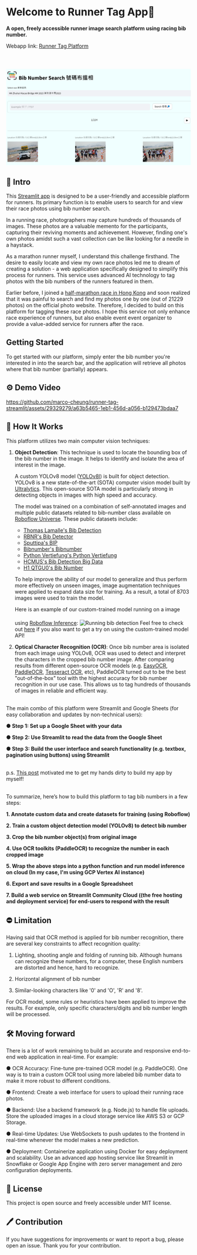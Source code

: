 # Welcome to Runner Tag App👋

**A open, freely accessible runner image search platform using racing bib number.**

Webapp link: [Runner Tag Platform](https://runner-tag.streamlit.app/)

<img src="https://github.com/marco-cheung/runner-tag-streamlit/blob/main/.streamlit/index_page.png" alt="Streamlit app" style="margin-top:40px"></img>

## 📌 Intro
This [Streamlit app](https://runner-tag.streamlit.app/) is designed to be a user-friendly and accessible platform for runners. Its primary function is to enable users to search for and view their race photos using bib number search.

In a running race, photographers may capture hundreds of thousands of images. These photos are a valuable memento for the participants, capturing their reviving moments and achievement. However, finding one's own photos amidst such a vast collection can be like looking for a needle in a haystack.

As a marathon runner myself, I understand this challenge firsthand. The desire to easily locate and view my own race photos led me to dream of creating a solution - a web application specifically designed to simplify this process for runners. This service uses advanced AI technology to tag photos with the bib numbers of the runners featured in them.

Earlier before, I joined a [half-marathon race in Hong Kong](https://www.hzmb-halfmarathon.com/) and soon realized that it was painful to search and find my photos one by one (out of 21229 photos) on the official photo website. Therefore, I decided to build on this platform for tagging these race photos. I hope this service not only enhance race experience of runners, but also enable event event organizer to provide a value-added service for runners after the race.

## Getting Started

To get started with our platform, simply enter the bib number you're interested in into the search bar, and the application will retrieve all photos where that bib number (partially) appears.

## ⚙️ Demo Video

https://github.com/marco-cheung/runner-tag-streamlit/assets/29329279/a63b5465-1eb1-456d-a056-b129473bdaa7

## 🎯 How It Works

This platform utilizes two main computer vision techniques:

1. **Object Detection**: This technique is used to locate the bounding box of the bib number in the image. It helps to identify and isolate the area of interest in the image.

    A custom YOLOv8 model ([YOLOv8l](https://github.com/ultralytics/assets/releases/download/v0.0.0/yolov8l.pt)) is built for object detection. YOLOv8 is a new state-of-the-art (SOTA) computer vision model built by [Ultralytics](https://github.com/ultralytics/ultralytics). This open-source SOTA model is particularly strong in detecting objects in images with high speed and accuracy.

    The model was trained on a combination of self-annotated images and multiple public datasets related to bib-number class available on [Roboflow Universe](https://universe.roboflow.com/). These public datasets include:

    - [Thomas Lamalle's Bib Detection](https://universe.roboflow.com/thomas-lamalle/bib-detection)
    - [RBNR's Bib Detector](https://universe.roboflow.com/rbnr/bib-detector)
    - [Sputtipa's BIP](https://universe.roboflow.com/sputtipa/bip)
    - [Bibnumber's Bibnumber](https://universe.roboflow.com/bibnumber/bibnumber)
    - [Python Vertiefung's Python Vertiefung](https://universe.roboflow.com/python-vertiefung/python-vertiefung)
    - [HCMUS's Bib Detection Big Data](https://universe.roboflow.com/hcmus-3p8wh/bib-detection-big-data)
    - [H1 QTGU0's Bib Number](https://universe.roboflow.com/h1-qtgu0/bib-number)

    To help improve the ability of our model to generalize and thus perform more effectively on unseen images, image augmentation techniques were applied to expand data size for training. As a result, a total of 8703 images were used to train the model.

    Here is an example of our custom-trained model running on a image using [Roboflow Inference](https://universe.roboflow.com/marco-cheung/bib-number-labeling/model/14): 
    <img src="https://github.com/marco-cheung/runner-tag-streamlit/blob/main/.streamlit/running-bib-detection.png" alt="Running bib detection" style="margin-top:20px"></img>
    Feel free to check out [here](https://universe.roboflow.com/marco-cheung/bib-number-labeling/model/14) if you also want to get a try on using the custom-trained model API!

2. **Optical Character Recognition (OCR)**: Once bib number area is isolated from each image using YOLOv8, OCR was used to detect and interpret the characters in the cropped bib number image. After comparing results from different open-source OCR models (e.g. [EasyOCR](https://github.com/JaidedAI/EasyOCR), [PaddleOCR](https://github.com/PaddlePaddle/PaddleOCR), [Tesseract OCR](https://github.com/tesseract-ocr/tesseract), etc), PaddleOCR turned out to be the best "out-of-the-box" tool with the highest accuracy for bib number recognition in our use case. This allows us to tag hundreds of thousands of images in reliable and efficient way.

<br/>The main combo of this platform were Streamlit and Google Sheets (for easy collaboration and updates by non-technical users):<br/>

**● Step 1: Set up a Google Sheet with your data**

**● Step 2: Use Streamlit to read the data from the Google Sheet**

**● Step 3: Build the user interface and search functionality (e.g. textbox, pagination using buttons) using Streamlit**

<br/>p.s. [This post](https://blog.streamlit.io/create-a-search-engine-with-streamlit-and-google-sheets/) motivated me to get my hands dirty to build my app by myself!<br/>

<br/>To summarize, here’s how to build this platform to tag bib numbers in a few steps:<br/>

**1. Annotate custom data and create datasets for training (using Roboflow)**

**2. Train a custom object detection model (YOLOv8) to detect bib number**

**3. Crop the bib number object(s) from original image**

**4. Use OCR toolkits (PaddleOCR) to recognize the number in each cropped image**

**5. Wrap the above steps into a python function and run model inference on cloud (In my case, I'm using GCP Vertex AI instance)**

**6. Export and save results in a Google Spreadsheet**

**7. Build a web service on Streamlit Community Cloud ((the free hosting and deployment service) for end-users to respond with the result**

## ⛔️ Limitation
Having said that OCR method is applied for bib number recognition, there are several key constraints to affect recognition quality:

1. Lighting, shooting angle and folding of running bib. Although humans can recognize these numbers, for a computer, these English numbers are distorted and hence, hard to recognize.

2. Horizontal alignment of bib number

3. Similar-looking characters like '0' and 'O', 'R' and '8'. 

For OCR model, some rules or heuristics have been applied to improve the results. For example, only specific characters/digits and bib number length will be processed.

## 🛠️ Moving forward

There is a lot of work remaining to build an accurate and responsive end-to-end web application in real-time. For example:

● OCR Accuracy: Fine-tune pre-trained OCR model (e.g. PaddleOCR). One way is to train a custom OCR tool using more labeled bib number data to make it more robust to different conditions.  


● Frontend: Create a web interface for users to upload their running race photos.


● Backend: Use a backend framework (e.g. Node.js) to handle file uploads. Store the uploaded images in a cloud storage service like AWS S3 or GCP Storage.


● Real-time Updates: Use WebSockets to push updates to the frontend in real-time whenever the model makes a new prediction.


● Deployment: Containerize application using Docker for easy deployment and scalability. Use an advanced app hosting service like Streamlit in Snowflake or Google App Engine with zero server management and zero configuration deployments.

## 🪪 License

This project is open source and freely accessible under MIT license.

## 🖊️ Contribution

If you have suggestions for improvements or want to report a bug, please open an issue. Thank you for your contribution.
